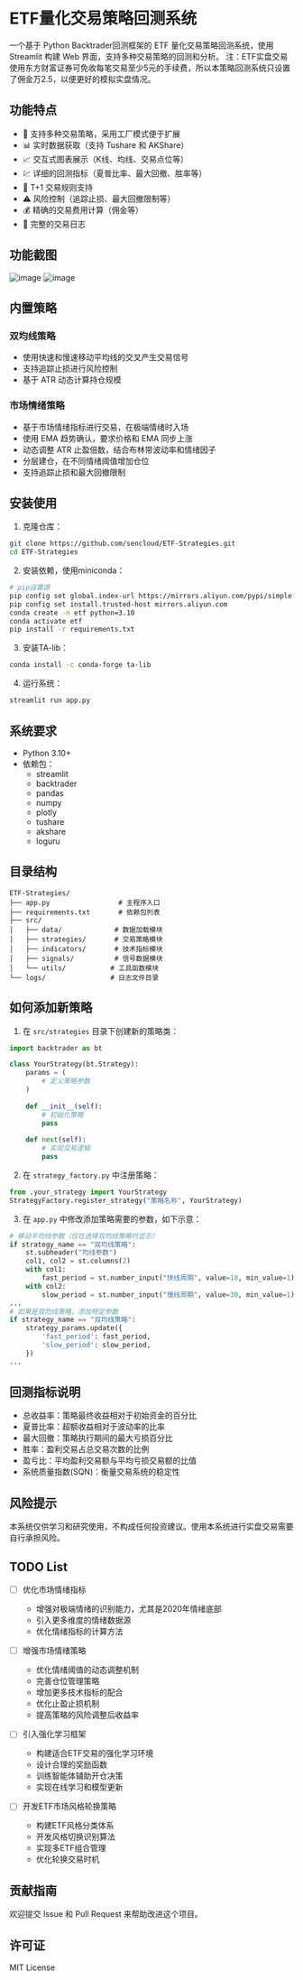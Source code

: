 # ETF量化交易策略回测系统

一个基于 Python Backtrader回测框架的 ETF 量化交易策略回测系统，使用 Streamlit 构建 Web 界面，支持多种交易策略的回测和分析。
注：ETF实盘交易使用东方财富证券可免收每笔交易至少5元的手续费，所以本策略回测系统只设置了佣金万2.5，以便更好的模拟实盘情况。

## 功能特点

- 🚀 支持多种交易策略，采用工厂模式便于扩展
- 📊 实时数据获取（支持 Tushare 和 AKShare）
- 📈 交互式图表展示（K线、均线、交易点位等）
- 💹 详细的回测指标（夏普比率、最大回撤、胜率等）
- 🔄 T+1 交易规则支持
- ⚠️ 风险控制（追踪止损、最大回撤限制等）
- 💰 精确的交易费用计算（佣金等）
- 📝 完整的交易日志

## 功能截图
![image](https://github.com/user-attachments/assets/27e51998-274b-495b-b3bd-cc18c36faf69)
![image](https://github.com/user-attachments/assets/1486396a-a7e1-404c-9e7d-204bf3da9cf4)

## 内置策略

### 双均线策略
- 使用快速和慢速移动平均线的交叉产生交易信号
- 支持追踪止损进行风险控制
- 基于 ATR 动态计算持仓规模

### 市场情绪策略
- 基于市场情绪指标进行交易，在极端情绪时入场
- 使用 EMA 趋势确认，要求价格和 EMA 同步上涨
- 动态调整 ATR 止盈倍数，结合布林带波动率和情绪因子
- 分层建仓，在不同情绪阈值增加仓位
- 支持追踪止损和最大回撤限制

## 安装使用

1. 克隆仓库：
```bash
git clone https://github.com/sencloud/ETF-Strategies.git
cd ETF-Strategies
```

2. 安装依赖，使用miniconda：
```bash
# pip设置源
pip config set global.index-url https://mirrors.aliyun.com/pypi/simple
pip config set install.trusted-host mirrors.aliyun.com
conda create -n etf python=3.10
conda activate etf
pip install -r requirements.txt
```

3. 安装TA-lib：
```bash
conda install -c conda-forge ta-lib
```

4. 运行系统：
```bash
streamlit run app.py
```

## 系统要求

- Python 3.10+
- 依赖包：
  - streamlit
  - backtrader
  - pandas
  - numpy
  - plotly
  - tushare
  - akshare
  - loguru

## 目录结构

```
ETF-Strategies/
├── app.py                 # 主程序入口
├── requirements.txt       # 依赖包列表
├── src/
│   ├── data/             # 数据加载模块
│   ├── strategies/       # 交易策略模块
│   ├── indicators/       # 技术指标模块
│   ├── signals/          # 信号数据模块
│   └── utils/           # 工具函数模块
└── logs/                # 日志文件目录
```

## 如何添加新策略

1. 在 `src/strategies` 目录下创建新的策略类：
```python
import backtrader as bt

class YourStrategy(bt.Strategy):
    params = (
        # 定义策略参数
    )
    
    def __init__(self):
        # 初始化策略
        pass
        
    def next(self):
        # 实现交易逻辑
        pass
```

2. 在 `strategy_factory.py` 中注册策略：
```python
from .your_strategy import YourStrategy
StrategyFactory.register_strategy("策略名称", YourStrategy)
```

3. 在 `app.py` 中修改添加策略需要的参数，如下示意：
```python
# 移动平均线参数（仅在选择双均线策略时显示）
if strategy_name == "双均线策略":
    st.subheader("均线参数")
    col1, col2 = st.columns(2)
    with col1:
        fast_period = st.number_input("快线周期", value=10, min_value=1)
    with col2:
        slow_period = st.number_input("慢线周期", value=30, min_value=1)
...
# 如果是双均线策略，添加特定参数
if strategy_name == "双均线策略":
    strategy_params.update({
        'fast_period': fast_period,
        'slow_period': slow_period,
    })
...
```

## 回测指标说明

- 总收益率：策略最终收益相对于初始资金的百分比
- 夏普比率：超额收益相对于波动率的比率
- 最大回撤：策略执行期间的最大亏损百分比
- 胜率：盈利交易占总交易次数的比例
- 盈亏比：平均盈利交易额与平均亏损交易额的比值
- 系统质量指数(SQN)：衡量交易系统的稳定性

## 风险提示

本系统仅供学习和研究使用，不构成任何投资建议。使用本系统进行实盘交易需要自行承担风险。

## TODO List

- [ ] 优化市场情绪指标
  - 增强对极端情绪的识别能力，尤其是2020年情绪底部
  - 引入更多维度的情绪数据源
  - 优化情绪指标的计算方法

- [ ] 增强市场情绪策略
  - 优化情绪阈值的动态调整机制
  - 完善仓位管理策略
  - 增加更多技术指标的配合
  - 优化止盈止损机制
  - 提高策略的风险调整后收益率

- [ ] 引入强化学习框架
  - 构建适合ETF交易的强化学习环境
  - 设计合理的奖励函数
  - 训练智能体辅助开仓决策
  - 实现在线学习和模型更新

- [ ] 开发ETF市场风格轮换策略
  - 构建ETF风格分类体系
  - 开发风格切换识别算法
  - 实现多ETF组合管理
  - 优化轮换交易时机

## 贡献指南

欢迎提交 Issue 和 Pull Request 来帮助改进这个项目。

## 许可证

MIT License
